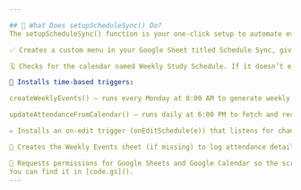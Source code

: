 ```yaml
---

## 🚀 What Does setupScheduleSync() Do?
The setupScheduleSync() function is your one-click setup to automate everything. It performs the following operations to prepare the entire system -

✅ Creates a custom menu in your Google Sheet titled Schedule Sync, giving you quick access to sync features.

🗓 Checks for the calendar named Weekly Study Schedule. If it doesn’t exist, it creates one for you.

🔄 Installs time-based triggers:

createWeeklyEvents() — runs every Monday at 8:00 AM to generate weekly events.

updateAttendanceFromCalendar() — runs daily at 6:00 PM to fetch and record calendar RSVP responses.

✏️ Installs an on-edit trigger (onEditSchedule(e)) that listens for changes in the Week Schedule sheet and updates the corresponding calendar event in real time.

📃 Creates the Weekly Events sheet (if missing) to log attendance details like event status and response time.

🔐 Requests permissions for Google Sheets and Google Calendar so the script can access and modify them.
You can find it in [code.gs]().
---
```

